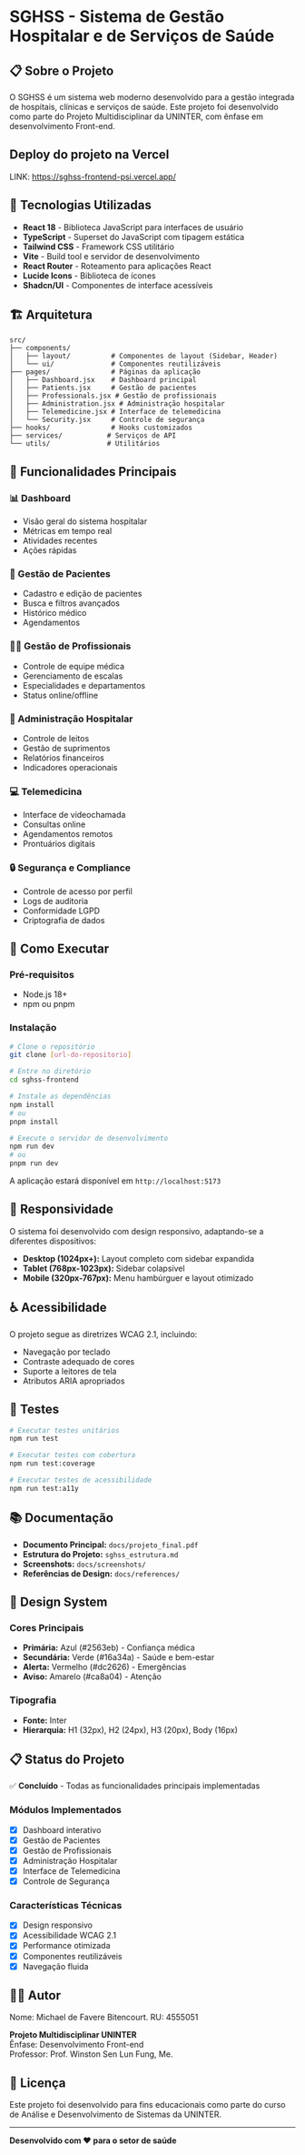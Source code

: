 # SGHSS - Sistema de Gestão Hospitalar e de Serviços de Saúde

## 📋 Sobre o Projeto

O SGHSS é um sistema web moderno desenvolvido para a gestão integrada de hospitais, clínicas e serviços de saúde. Este projeto foi desenvolvido como parte do Projeto Multidisciplinar da UNINTER, com ênfase em desenvolvimento Front-end.

## Deploy do projeto na Vercel

LINK: https://sghss-frontend-psi.vercel.app/


## 🚀 Tecnologias Utilizadas

- **React 18** - Biblioteca JavaScript para interfaces de usuário
- **TypeScript** - Superset do JavaScript com tipagem estática
- **Tailwind CSS** - Framework CSS utilitário
- **Vite** - Build tool e servidor de desenvolvimento
- **React Router** - Roteamento para aplicações React
- **Lucide Icons** - Biblioteca de ícones
- **Shadcn/UI** - Componentes de interface acessíveis

## 🏗️ Arquitetura

```
src/
├── components/
│   ├── layout/          # Componentes de layout (Sidebar, Header)
│   └── ui/              # Componentes reutilizáveis
├── pages/               # Páginas da aplicação
│   ├── Dashboard.jsx    # Dashboard principal
│   ├── Patients.jsx     # Gestão de pacientes
│   ├── Professionals.jsx # Gestão de profissionais
│   ├── Administration.jsx # Administração hospitalar
│   ├── Telemedicine.jsx # Interface de telemedicina
│   └── Security.jsx     # Controle de segurança
├── hooks/               # Hooks customizados
├── services/           # Serviços de API
└── utils/              # Utilitários
```

## 🎯 Funcionalidades Principais

### 📊 Dashboard
- Visão geral do sistema hospitalar
- Métricas em tempo real
- Atividades recentes
- Ações rápidas

### 👥 Gestão de Pacientes
- Cadastro e edição de pacientes
- Busca e filtros avançados
- Histórico médico
- Agendamentos

### 👨‍⚕️ Gestão de Profissionais
- Controle de equipe médica
- Gerenciamento de escalas
- Especialidades e departamentos
- Status online/offline

### 🏥 Administração Hospitalar
- Controle de leitos
- Gestão de suprimentos
- Relatórios financeiros
- Indicadores operacionais

### 💻 Telemedicina
- Interface de videochamada
- Consultas online
- Agendamentos remotos
- Prontuários digitais

### 🔒 Segurança e Compliance
- Controle de acesso por perfil
- Logs de auditoria
- Conformidade LGPD
- Criptografia de dados

## 🚀 Como Executar

### Pré-requisitos
- Node.js 18+ 
- npm ou pnpm

### Instalação
```bash
# Clone o repositório
git clone [url-do-repositorio]

# Entre no diretório
cd sghss-frontend

# Instale as dependências
npm install
# ou
pnpm install

# Execute o servidor de desenvolvimento
npm run dev
# ou
pnpm run dev
```

A aplicação estará disponível em `http://localhost:5173`

## 📱 Responsividade

O sistema foi desenvolvido com design responsivo, adaptando-se a diferentes dispositivos:

- **Desktop (1024px+):** Layout completo com sidebar expandida
- **Tablet (768px-1023px):** Sidebar colapsível
- **Mobile (320px-767px):** Menu hambúrguer e layout otimizado

## ♿ Acessibilidade

O projeto segue as diretrizes WCAG 2.1, incluindo:

- Navegação por teclado
- Contraste adequado de cores
- Suporte a leitores de tela
- Atributos ARIA apropriados

## 🧪 Testes

```bash
# Executar testes unitários
npm run test

# Executar testes com cobertura
npm run test:coverage

# Executar testes de acessibilidade
npm run test:a11y
```

## 📚 Documentação

- **Documento Principal:** `docs/projeto_final.pdf`
- **Estrutura do Projeto:** `sghss_estrutura.md`
- **Screenshots:** `docs/screenshots/`
- **Referências de Design:** `docs/references/`

## 🎨 Design System

### Cores Principais
- **Primária:** Azul (#2563eb) - Confiança médica
- **Secundária:** Verde (#16a34a) - Saúde e bem-estar
- **Alerta:** Vermelho (#dc2626) - Emergências
- **Aviso:** Amarelo (#ca8a04) - Atenção

### Tipografia
- **Fonte:** Inter
- **Hierarquia:** H1 (32px), H2 (24px), H3 (20px), Body (16px)

## 📋 Status do Projeto

✅ **Concluído** - Todas as funcionalidades principais implementadas

### Módulos Implementados
- [x] Dashboard interativo
- [x] Gestão de Pacientes
- [x] Gestão de Profissionais  
- [x] Administração Hospitalar
- [x] Interface de Telemedicina
- [x] Controle de Segurança

### Características Técnicas
- [x] Design responsivo
- [x] Acessibilidade WCAG 2.1
- [x] Performance otimizada
- [x] Componentes reutilizáveis
- [x] Navegação fluida

## 👨‍💻 Autor

Nome: Michael de Favere Bitencourt.
RU: 4555051

**Projeto Multidisciplinar UNINTER**  
Ênfase: Desenvolvimento Front-end  
Professor: Prof. Winston Sen Lun Fung, Me.

## 📄 Licença

Este projeto foi desenvolvido para fins educacionais como parte do curso de Análise e Desenvolvimento de Sistemas da UNINTER.

---

**Desenvolvido com ❤️ para o setor de saúde**

